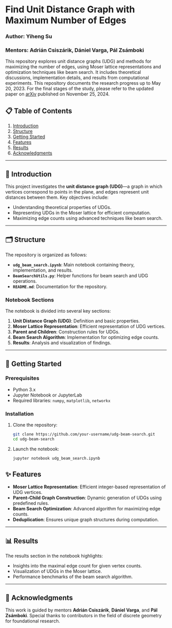 # Find Unit Distance Graph with Maximum Number of Edges

### Author: Yiheng Su  
### Mentors: Adrián Csiszárik, Dániel Varga, Pál Zsámboki  

This repository explores unit distance graphs (UDG) and methods for maximizing the number of edges, using Moser lattice representations and optimization techniques like beam search. It includes theoretical discussions, implementation details, and results from computational experiments. This repository documents the research progress up to May 20, 2023. For the final stages of the study, please refer to the updated paper on [arXiv](https://arxiv.org/abs/2406.15317) published on November 25, 2024.

## 📋 Table of Contents

1. [Introduction](#-introduction)  
2. [Structure](#-structure)  
3. [Getting Started](#-getting-started)  
4. [Features](#-features)  
5. [Results](#-results)  
6. [Acknowledgments](#-acknowledgments)

---

## 🧾 Introduction

This project investigates the **unit distance graph (UDG)**—a graph in which vertices correspond to points in the plane, and edges represent unit distances between them. Key objectives include:

- Understanding theoretical properties of UDGs.  
- Representing UDGs in the Moser lattice for efficient computation.  
- Maximizing edge counts using advanced techniques like beam search.

---

## 🗂 Structure

The repository is organized as follows:

- **`udg_beam_search.ipynb`**: Main notebook containing theory, implementation, and results. 
- **`BeamSearchUtils.py`**: Helper functions for beam search and UDG operations.
- **`README.md`**: Documentation for the repository.

### Notebook Sections
The notebook is divided into several key sections:
1. **Unit Distance Graph (UDG)**: Definition and basic properties.  
2. **Moser Lattice Representation**: Efficient representation of UDG vertices.  
3. **Parent and Children**: Construction rules for UDGs.  
4. **Beam Search Algorithm**: Implementation for optimizing edge counts.  
5. **Results**: Analysis and visualization of findings.

---

## 🚀 Getting Started

### Prerequisites

- Python 3.x  
- Jupyter Notebook or JupyterLab  
- Required libraries: `numpy`, `matplotlib`, `networkx`

### Installation

1. Clone the repository:  
   ```bash
   git clone https://github.com/your-username/udg-beam-search.git
   cd udg-beam-search
   ```

2.	Launch the notebook:
    ```bash
    jupyter notebook udg_beam_search.ipynb
    ```

## ✨ Features

- **Moser Lattice Representation**: Efficient integer-based representation of UDG vertices.  
- **Parent-Child Graph Construction**: Dynamic generation of UDGs using predefined rules.  
- **Beam Search Optimization**: Advanced algorithm for maximizing edge counts.  
- **Deduplication**: Ensures unique graph structures during computation.

---

## 📊 Results

The results section in the notebook highlights:  
- Insights into the maximal edge count for given vertex counts.  
- Visualization of UDGs in the Moser lattice.  
- Performance benchmarks of the beam search algorithm.

---

## 🙏 Acknowledgments

This work is guided by mentors **Adrián Csiszárik**, **Dániel Varga**, and **Pál Zsámboki**. Special thanks to contributors in the field of discrete geometry for foundational research.